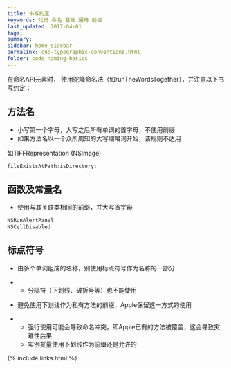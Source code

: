 ```yaml
---
title: 书写约定
keywords: 代码 命名 基础 通用 前缀
last_updated: 2017-04-01
tags:
summary:
sidebar: home_sidebar
permalink: cnb-typographic-conventions.html
folder: code-naming-basics
---
```



在命名API元素时， 使用驼峰命名法（如runTheWordsTogether），并注意以下书写约定：

## 方法名

* 小写第一个字母，大写之后所有单词的首字母，不使用前缀
* 如果方法名以一个众所周知的大写缩略词开始，该规则不适用

如TIFFRepresentation \(NSImage\)

```objective-c
fileExistsAtPath:isDirectory:
```

## 函数及常量名

* 使用与其关联类相同的前缀，并大写首字母

```objective-c
NSRunAlertPanel
NSCellDisabled
```

## 标点符号

* 由多个单词组成的名称，别使用标点符号作为名称的一部分

* * 分隔符（下划线、破折号等）也不能使用
* 避免使用下划线作为私有方法的前缀，Apple保留这一方式的使用

* * 强行使用可能会导致命名冲突，即Apple已有的方法被覆盖，这会导致灾难性后果
  * 实例变量使用下划线作为前缀还是允许的


{% include links.html %}
